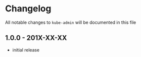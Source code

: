 # Changelog

All notable changes to `kube-admin` will be documented in this file

## 1.0.0 - 201X-XX-XX

- initial release
